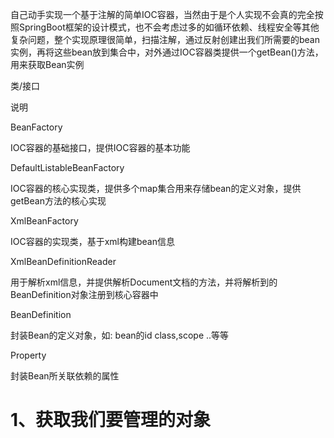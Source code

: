 
自己动手实现一个基于注解的简单IOC容器，当然由于是个人实现不会真的完全按照SpringBoot框架的设计模式，也不会考虑过多的如循环依赖、线程安全等其他复杂问题，整个实现原理很简单，扫描注解，通过反射创建出我们所需要的bean实例，再将这些bean放到集合中，对外通过IOC容器类提供一个getBean()方法，用来获取Bean实例

类/接口

说明

BeanFactory

IOC容器的基础接口，提供IOC容器的基本功能

DefaultListableBeanFactory

IOC容器的核心实现类，提供多个map集合用来存储bean的定义对象，提供getBean方法的核心实现

XmlBeanFactory

IOC容器的实现类，基于xml构建bean信息

XmlBeanDefinitionReader

用于解析xml信息，并提供解析Document文档的方法，并将解析到的BeanDefinition对象注册到核心容器中

BeanDefinition

封装Bean的定义对象，如: bean的id class,scope ..等等

Property

封装Bean所关联依赖的属性


# 1、获取我们要管理的对象



